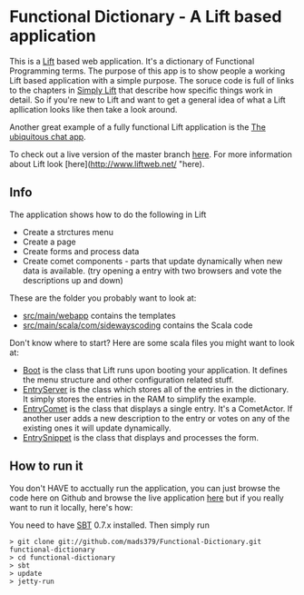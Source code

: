 # Functional Dictionary - A Lift based application

This is a [Lift](http://www.liftweb.net "Lift") based web application. It's a dictionary of Functional Programming terms. The purpose of this app is to show people a working Lift based application with a simple purpose. The soruce code is full of links to the chapters in [Simply Lift](http://simply.liftweb.net/ "Simply Lift") that describe how specific things work in detail. So if you're new to Lift and want to get a general idea of what a Lift apllication looks like then take a look around.

Another great example of a fully functional Lift application is the [The ubiquitous chat app](http://simply.liftweb.net/index-Chapter-2.html#toc-Chapter-2 "The ubiquitous chat app").

To check out a live version of the master branch [here](http://functionaldictionary.mads379.staxapps.net/ "here").
For more information about Lift look [here](http://www.liftweb.net/ "here).

## Info

The application shows how to do the following in Lift

* Create a strctures menu
* Create a page
* Create forms and process data
* Create comet components - parts that update dynamically when new data is available. (try opening a entry with two browsers and vote the descriptions up and down)

These are the folder you probably want to look at:

* [src/main/webapp](https://github.com/mads379/Functional-Dictionary/tree/master/src/main/webapp "src/main/webapp") contains the templates
* [src/main/scala/com/sidewayscoding](https://github.com/mads379/Functional-Dictionary/tree/master/src/main/scala/com/sidewayscoding "src/main/scala/com/sidewayscoding") contains the Scala code

Don't know where to start? Here are some scala files you might want to look at:

* [Boot](https://github.com/mads379/Functional-Dictionary/blob/master/src/main/scala/bootstrap/liftweb/Boot.scala "Boot") is the class that Lift runs upon booting your application. It defines the menu structure and other configuration related stuff.
* [EntryServer](https://github.com/mads379/Functional-Dictionary/blob/master/src/main/scala/com/sidewayscoding/comet/EntryServer.scala "EntryServer") is the class which stores all of the entries in the dictionary. It simply stores the entries in the RAM to simplify the example.
* [EntryComet](https://github.com/mads379/Functional-Dictionary/blob/master/src/main/scala/com/sidewayscoding/comet/EntryComet.scala "EntryComet") is the class that displays a single entry. It's a CometActor. If another user adds a new description to the entry or votes on any of the existing ones it will update dynamically.
* [EntrySnippet](https://github.com/mads379/Functional-Dictionary/blob/master/src/main/scala/com/sidewayscoding/snippet/EntrySnippet.scala "EntrySnippet") is the class that displays and processes the form.

## How to run it

You don't HAVE to acctually run the application, you can just browse the code here on Github and browse the live application [here](http://functionaldictionary.mads379.staxapps.net/ "here") but if you really want to run it locally, here's how:

You need to have [SBT](http://code.google.com/p/simple-build-tool/ "SBT") 0.7.x installed. Then simply run

<pre><code>> git clone git://github.com/mads379/Functional-Dictionary.git functional-dictionary
> cd functional-dictionary
> sbt
> update
> jetty-run
</code></pre>

